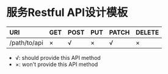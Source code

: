 # 服务Restful API设计模板

|URI                     |GET |POST|PUT |PATCH|DELETE|
|:-----------------------|:---|:---|:---|:----|:-----|
|/path/to/api            |  × |  √ |  × |  √  |  ×   |

- √: should provide this API method
- ×: won't provide this API method

